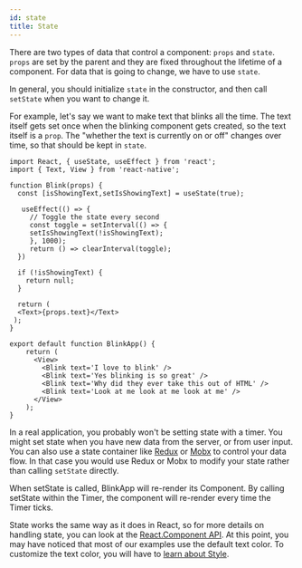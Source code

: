 ```yaml
---
id: state
title: State
---
```


There are two types of data that control a component: `props` and `state`. `props` are set by the parent and they are fixed throughout the lifetime of a component. For data that is going to change, we have to use `state`.

In general, you should initialize `state` in the constructor, and then call `setState` when you want to change it.

For example, let's say we want to make text that blinks all the time. The text itself gets set once when the blinking component gets created, so the text itself is a `prop`. The "whether the text is currently on or off" changes over time, so that should be kept in `state`.

```SnackPlayer name=State
import React, { useState, useEffect } from 'react';
import { Text, View } from 'react-native';

function Blink(props) {
  const [isShowingText,setIsShowingText] = useState(true);

   useEffect(() => {
     // Toggle the state every second
     const toggle = setInterval(() => {
     setIsShowingText(!isShowingText);
     }, 1000);
     return () => clearInterval(toggle);
  })

  if (!isShowingText) {
    return null;
  }

  return (
  <Text>{props.text}</Text>
 );
}

export default function BlinkApp() {
    return (
      <View>
        <Blink text='I love to blink' />
        <Blink text='Yes blinking is so great' />
        <Blink text='Why did they ever take this out of HTML' />
        <Blink text='Look at me look at me look at me' />
      </View>
    );
}
```

In a real application, you probably won't be setting state with a timer. You might set state when you have new data from the server, or from user input. You can also use a state container like [Redux](https://redux.js.org/) or [Mobx](https://mobx.js.org/) to control your data flow. In that case you would use Redux or Mobx to modify your state rather than calling `setState` directly.

When setState is called, BlinkApp will re-render its Component. By calling setState within the Timer, the component will re-render every time the Timer ticks.

State works the same way as it does in React, so for more details on handling state, you can look at the [React.Component API](https://reactjs.org/docs/react-component.html#setstate). At this point, you may have noticed that most of our examples use the default text color. To customize the text color, you will have to [learn about Style](style.md).
